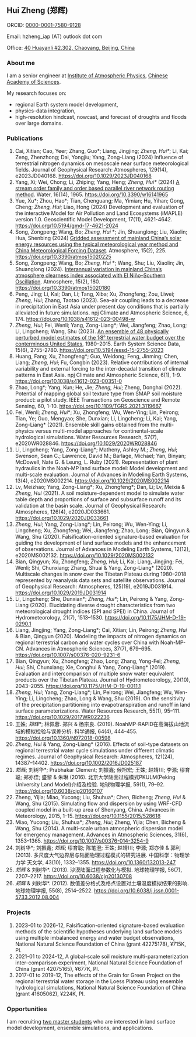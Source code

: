 ## Hui Zheng (郑辉)

ORCID: [0000-0001-7580-9128](https://orcid.org/0000-0001-7580-9128)

Email: hzheng_iap (AT) outlook dot com

Office: [40 Huayanli #2.302, Chaoyang, Beijing, China](https://cn.bing.com/maps?osid=56f8695e-60ef-4ab5-b54a-18b903d45212&cp=39.977182~116.391812&lvl=14&v=2&sV=2&form=S00027)

### About me

I am a senior engineer at [Institute of Atmospheric Physics](http://www.iap.cas.cn/), [Chinese Academy of Sciences](http://www.cas.cn/).

My research focuses on:
- regional Earth system model development,
- physics-data integration,
- high-resolution hindcast, nowcast, and forecast of droughts and floods over large domains.

### Publications

1. Cai, Xitian; Cao, Yeer; Zhang, Guo\*; Liang, Jingjing; *Zheng, Hui\**; Li, Kai; Zeng, Zhenzhong; Dai, Yongjiu; Yang, Zong-Liang (2024) Influence of terrestrial nitrogen dynamics on mesoscale near surface meteorological fields. Journal of Geophysical Research: Atmospheres, 129(14), e2023JD040168. <https://doi.org/10.1029/2023JD040168>
1. Yang, Xi; Wei, Chong; Li, Zhiping; Yang, Heng; *Zheng, Hui\** (2024) [A stream order family and order based parallel river network routing method](https://github.com/hzheng88/paper-2024-stream-order-parallel-yangtze). Water, 16(14), 1965. <https://doi.org/10.3390/w16141965>
1. Yue, Xu\*; Zhou, Hao\*; Tian, Chenguang; Ma, Yimian; Hu, Yihan; Gong, Cheng; *Zheng, Hui*; Liao, Hong (2024) Development and evaluation of the interactive Model for Air Pollution and Land Ecosystems (iMAPLE) version 1.0. Geoscientific Model Development, 17(11), 4621-4642. <https://doi.org/10.5194/gmd-17-4621-2024>
1. Song, Zongpeng; Wang, Bo; *Zheng, Hui* *; Jin, Shuanglong; Liu, Xiaolin; Hua, Shenbing (2024) [Gridded assessment of mainland China’s solar energy resources using the typical meteorological year method and China Meteorological Forcing Dataset](https://github.com/hzheng88/paper-2024-china-solar-tmy-cmfd). Atmosphere, 15(2), 225. <https://doi.org/10.3390/atmos15020225>
1. Song, Zongpeng; Wang, Bo; *Zheng, Hui* *; Wang, Shu; Liu, Xiaolin; Jin, Shuanglong (2024). [Interannual variation in mainland China’s atmosphere clearness index associated with El Niño–Southern Oscillation](https://github.com/hzheng88/paper-2024-enso-china-clearness-iav). Atmosphere, 15(2), 180. <https://doi.org/10.3390/atmos15020180>
1. Peng, Jing; Li, Kai; Dan, Li; Tang, Xiba; Xu, Zhongfeng; Zou, Liwei; *Zheng, Hui*; Zhang, Taotao (2023). Sea–air coupling leads to a decrease in precipitation in East Asia under present day conditions that is partially alleviated in future simulations. npj Climate and Atmospheric Science, 6, 174. <https://doi.org/10.1038/s41612-023-00498-w>
1. *Zheng, Hui*; Fei, Wenli; Yang, Zong-Liang*; Wei, Jiangfeng; Zhao, Long; Li, Lingcheng; Wang, Shu (2023). [An ensemble of 48 physically perturbed model estimates of the 1∕8° terrestrial water budget over the conterminous United States](https://github.com/hzheng88/paper-2023-ESSD-nldas-noahmp-water), 1980–2015. Earth System Science Data, 15(6), 2755-2780. <https://doi.org/10.5194/essd-15-2755-2023>
1. Huang, Fang; Xu, Zhongfeng\*; Guo, Weidong; Feng, Jinming; Chen, Liang; *Zheng, Hui*; Fu, Congbin (2023). Relative contributions of internal variability and external forcing to the inter-decadal transition of climate patterns in East Asia. npj Climate and Atmospheric Science, 6(1), 1-9. <https://doi.org/10.1038/s41612-023-00351-0>
1. Zhao, Long\*; Yang, Kun; He, Jie; *Zheng, Hui*; Zheng, Donghai (2022). Potential of mapping global soil texture type from SMAP soil moisture product: a pilot study. IEEE Transactions on Geoscience and Remote Sensing, 60, 1-10. <https://doi.org/10.1109/TGRS.2021.3119667>
1. Fei, Wenli; *Zheng, Hui*\*; Xu, Zhongfeng; Wu, Wen-Ying; Lin, Peirong; Tian, Ye; Guo, Mengyao; She, Dunxian; Li, Lingcheng; Li, Kai; Yang, Zong-Liang\* (2021). Ensemble skill gains obtained from the multi-physics versus multi-model approaches for continental-scale hydrological simulations. Water Resources Research, 57(7), e2020WR028846. <https://doi.org/10.1029/2020WR028846>
1. Li, Lingcheng; Yang, Zong-Liang\*; Matheny, Ashley M.; *Zheng, Hui*; Swenson, Sean C.; Lawrence, David M.; Barlage, Michael; Yan, Binyan; McDowell, Nate G. & Leung, L. Ruby (2021). Representation of plant hydraulics in the Noah‐MP land surface model: Model development and multi-scale evaluation. Journal of Advances in Modeling Earth Systems, 13(4), e2020MS002214. <https://doi.org/10.1029/2020MS002214>
1. Lv, Meizhao; Yang, Zong-Liang\*; Xu, Zhongfeng\*; Dan, Li; Lv, Meixia & *Zheng, Hui* (2021). A soil moisture-dependent model to simulate water table depth and proportions of surface and subsurface runoff and its validation at the basin scale. Journal of Geophysical Research: Atmospheres, 126(4), e2020JD033661. <https://doi.org/10.1029/2020JD033661>
1. *Zheng, Hui*; Yang, Zong-Liang\*; Lin, Peirong; Wu, Wen-Ying; Li, Lingcheng; Xu, Zhongfeng; Wei, Jiangfeng; Zhao, Long; Bian, Qingyun & Wang, Shu (2020). Falsification-oriented signature-based evaluation for guiding the development of land surface models and the enhancement of observations. Journal of Advances in Modeling Earth Systems, 12(12), e2020MS002132. <https://doi.org/10.1029/2020MS002132>
1. Bian, Qingyun; Xu, Zhongfeng; *Zheng, Hui*; Li, Kai; Liang, Jingjing; Fei, Wenli; Shi, Chunxiang; Zhang, Shuai & Yang, Zong-Liang\* (2020). Multiscale changes in snow over the Tibetan Plateau during 1980–2018 represented by reanalysis data sets and satellite observations. Journal of Geophysical Research: Atmospheres, 125(19), e2019JD031914. <https://doi.org/10.1029/2019JD031914>
1. Li, Lingcheng; She, Dunxian\*; *Zheng, Hui\**; Lin, Peirong & Yang, Zong-Liang (2020). Elucidating diverse drought characteristics from two meteorological drought indices (SPI and SPEI) in China. Journal of Hydrometeorology, 21(7), 1513–1530. <https://doi.org/10.1175/JHM-D-19-0290.1>
1. Liang, Jingjing; Yang, Zong-Liang\*; Cai, Xitian; Lin, Peirong; *Zheng, Hui* & Bian, Qingyun (2020). Modeling the impacts of nitrogen dynamics on regional terrestrial carbon and water cycles over China with Noah-MP-CN. Advances in Atmospheric Sciences, 37(7), 679–695. <https://doi.org/10.1007/s00376-020-9231-6>
1. Bian, Qingyun; Xu, Zhongfeng; Zhao, Long; Zhang, Yong-Fei; *Zheng, Hui*; Shi, Chunxiang; Xie, Conghui & Yang, Zong-Liang\* (2019). Evaluation and intercomparison of multiple snow water equivalent products over the Tibetan Plateau. Journal of Hydrometeorology, 20(10), 2043–2055. <https://doi.org/10.1175/JHM-D-19-0011.1>
1. *Zheng, Hui*; Yang, Zong-Liang\*; Lin, Peirong; Wei, Jiangfeng; Wu, Wen-Ying; Li, Lingcheng; Zhao, Long & Wang, Shu (2019). On the sensitivity of the precipitation partitioning into evapotranspiration and runoff in land surface parameterizations. Water Resources Research, 55(1), 95–111. <https://doi.org/10.1029/2017WR022236>
1. 王姝; *郑辉\**; 林佩蓉. 郑兴 & 杨宗良. (2019). NoahMP-RAPID在高海拔山地流域的模拟检验与误差分析. 科学通报, 64(4), 444–455. <https://doi.org/10.1360/N972018-00598>
1. *Zheng, Hui* & Yang, Zong-Liang\* (2016). Effects of soil-type datasets on regional terrestrial water cycle simulations under different climatic regimes. Journal of Geophysical Research: Atmospheres, 121(24), 14387–14402. <https://doi.org/10.1002/2016JD025187>
1. *郑辉*; 刘树华\*; Prabhakar Clement; 刘振鑫; 候旭宏; 王姝; 赵靖川; 李源; 缪育聪; 郑亦佳; 盛黎 & 朱琳 (2016). 北京大学陆面过程模式PKULM(Peking University Land Model)介绍及检验. 地球物理学报, 59(1), 79–92. <https://doi.org/10.6038/cjg20160107>
1. Zheng, Yijia; Miao, Yucong; Liu, Shuhua\*; Chen, Bicheng; *Zheng, Hui* & Wang, Shu (2015). Simulating flow and dispersion by using WRF-CFD coupled model in a built-up area of Shenyang, China. Advances in Meteorology, 2015, 1–15. <https://doi.org/10.1155/2015/528618>
1. Miao, Yucong; Liu, Shuhua\*; *Zheng, Hui*; Zheng, Yijia; Chen, Bicheng & Wang, Shu (2014). A multi-scale urban atmospheric dispersion model for emergency management. Advances in Atmospheric Sciences, 31(6), 1353–1365. <https://doi.org/10.1007/s00376-014-3254-9>
1. 刘树华\*; 刘振鑫; *郑辉*; 缪育聪; 陈笔澄; 王姝; 赵靖川; 李源; 郑亦佳 & 郭利 (2013). 多尺度大气边界层与陆面物理过程模式的研究进展. 中国科学：物理学 力学 天文学, 43(10), 1332–1355. <https://doi.org/10.1360/132013-247>
1. *郑辉* & 刘树华\*. (2013). 沙漠陆面过程参数化与模拟. 地球物理学报, 56(7), 2207–2217. <https://doi.org/10.6038/cjg20130708>
1. *郑辉* & 刘树华\*. (2012). 数值差分格式及格点设置对土壤温度模拟结果的影响. 地球物理学报, 55(8), 2514–2522. <https://doi.org/10.6038/j.issn.0001-5733.2012.08.004>

### Projects

1. 2023-01 to 2026-12, Falsification-oriented signature-based evaluation methods of the scientific hypotheses underlying land surface models using multiple imbalanced energy and water budget observations, National Natural Science Foundation of China (grant 42275178), ¥715K, PI.
1. 2021-01 to 2024-12, A global-scale soil moisture multi-parameterization inter-comparison experiment, National Natural Science Foundation of China (grant 42075165), ¥677K, PI.
1. 2017-01 to 2019-12, The effects of the Grain for Green Project on the regional terrestrial water storage in the Loess Plateau using ensemble hydrological simulations, National Natural Science Foundation of China (grant 41605062), ¥224K, PI.

### Opportunities

I am recruiting [two master students](http://www.iap.cas.cn/gb/yjsjy_165427/dsjs) who are interested in land surface model development, ensemble simulations, and applications.
